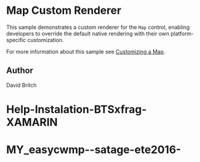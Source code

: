 Map Custom Renderer
===================

This sample demonstrates a custom renderer for the `Map` control, enabling developers to override the default native rendering with their own platform-specific customization.

For more information about this sample see [Customizing a Map](http://developer.xamarin.com/guides/cross-platform/xamarin-forms/custom-renderer/map/).

Author
------

David Britch
# Help-Instalation-BTSxfrag-XAMARIN
# MY_easycwmp--satage-ete2016-
